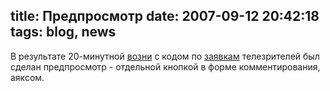 title: Предпросмотр
date: 2007-09-12 20:42:18
tags: blog, news
----


В результате 20-минутной [возни][1] с кодом по [заявкам][2] телезрителей был сделан предпросмотр - отдельной кнопкой в форме комментирования, аяксом.

[1]: http://trac.piranha.org.ua/changeset/789bf6378502 "просто и легко :)))"
[2]: http://piranha.org.ua/blog/2007/09/10/post-display/#c48 "действительно полезно"
